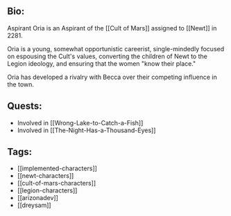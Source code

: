 ## Bio:

Aspirant Oria is an Aspirant of the [[Cult of Mars]] assigned to [[Newt]] in 2281.

Oria is a young, somewhat opportunistic careerist, single-mindedly focused on espousing the Cult's values, converting the children of Newt to the Legion ideology, and ensuring that the women "know their place."

Oria has developed a rivalry with Becca over their competing influence in the town.

## Quests:

- Involved in [[Wrong-Lake-to-Catch-a-Fish]]
- Involved in [[The-Night-Has-a-Thousand-Eyes]]

## Tags:

- [[implemented-characters]]
- [[newt-characters]]
- [[cult-of-mars-characters]]
- [[legion-characters]]
- [[arizonadev]]
- [[dreysam]]
